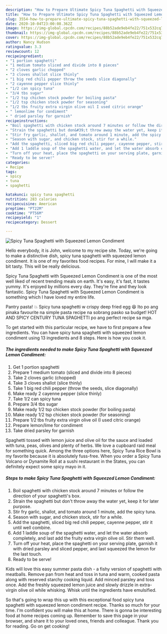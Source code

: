 ```yaml
---
description: "How to Prepare Ultimate Spicy Tuna Spaghetti with Squeezed Lemon Condiment"
title: "How to Prepare Ultimate Spicy Tuna Spaghetti with Squeezed Lemon Condiment"
slug: 3554-how-to-prepare-ultimate-spicy-tuna-spaghetti-with-squeezed-lemon-condiment
date: 2020-10-04T23:00:08.362Z
image: https://img-global.cpcdn.com/recipes/88b52ade9eb4fe22/751x532cq70/spicy-tuna-spaghetti-with-squeezed-lemon-condiment-recipe-main-photo.jpg
thumbnail: https://img-global.cpcdn.com/recipes/88b52ade9eb4fe22/751x532cq70/spicy-tuna-spaghetti-with-squeezed-lemon-condiment-recipe-main-photo.jpg
cover: https://img-global.cpcdn.com/recipes/88b52ade9eb4fe22/751x532cq70/spicy-tuna-spaghetti-with-squeezed-lemon-condiment-recipe-main-photo.jpg
author: Nancy Hudson
ratingvalue: 3.3
reviewcount: 12
recipeingredient:
- "1 portion spaghetti"
- "1 medium tomato sliced and divide into 8 pieces"
- "2 cloves garlic chopped"
- "3 cloves shallot slice thinly"
- "1 big red chili pepper throw the seeds slice diagonally"
- "2 cayenne pepper slice thinly"
- "1/2 can spicy tuna"
- "3/4 tbs sugar"
- "1/2 tsp chicken stock powder for boiling pasta"
- "1/2 tsp chicken stock powder for seasoning"
- "1/2 tbs fruity extra virgin olive oil I used citric orange"
- " lemonlime for condiment"
- " dried parsley for garnish"
recipeinstructions:
- "Boil spaghetti with chicken stock around 7 minutes or follow the direction of your spaghetti&#39;s box."
- "Strain the spaghetti but don&#39;t throw away the water yet, keep it for later purpose."
- "Stir fry garlic, shallot, and tomato around 1 minute, add the spicy tuna."
- "Season with sugar, and chicken stock, stir for a while."
- "Add the spaghetti, sliced big red chili pepper, cayenne pepper, stir it until well combine."
- "Add 1 laddle soup of the spaghetti water, and let the water absorb completely, and last add the fruity extra virgin olive oil. Stir them well."
- "Turn off your heat, place the spaghetti on your serving plate, garnish it with dried parsley and sliced pepper, and last squeezed the lemon for the last touch."
- "Ready to be serve!"
categories:
- Recipe
tags:
- spicy
- tuna
- spaghetti

katakunci: spicy tuna spaghetti 
nutrition: 283 calories
recipecuisine: American
preptime: "PT22M"
cooktime: "PT56M"
recipeyield: "1"
recipecategory: Dessert

---
```



![Spicy Tuna Spaghetti with Squeezed Lemon Condiment](https://img-global.cpcdn.com/recipes/88b52ade9eb4fe22/751x532cq70/spicy-tuna-spaghetti-with-squeezed-lemon-condiment-recipe-main-photo.jpg)

Hello everybody, it is John, welcome to my recipe site. Today, we're going to make a distinctive dish, spicy tuna spaghetti with squeezed lemon condiment. It is one of my favorites food recipes. For mine, I will make it a bit tasty. This will be really delicious.

Spicy Tuna Spaghetti with Squeezed Lemon Condiment is one of the most well liked of recent trending meals on earth. It's easy, it's fast, it tastes yummy. It's enjoyed by millions every day. They're fine and they look fantastic. Spicy Tuna Spaghetti with Squeezed Lemon Condiment is something which I have loved my entire life.

Pantry pasta! 💥 Spicy tuna spaghetti w crispy deep fried egg 😆 Ito po ang pinaka favourite na simple pasta recipe na sobrang pasko sa budget! HOT AND SPICY CENTURY TUNA SPAGHETTI po ang perfect recipe sa mga.


To get started with this particular recipe, we have to first prepare a few ingredients. You can have spicy tuna spaghetti with squeezed lemon condiment using 13 ingredients and 8 steps. Here is how you cook it.

<!--inarticleads1-->

##### The ingredients needed to make Spicy Tuna Spaghetti with Squeezed Lemon Condiment:

1. Get 1 portion spaghetti
1. Prepare 1 medium tomato (sliced and divide into 8 pieces)
1. Take 2 cloves garlic (chopped)
1. Take 3 cloves shallot (slice thinly)
1. Take 1 big red chili pepper (throw the seeds, slice diagonally)
1. Make ready 2 cayenne pepper (slice thinly)
1. Take 1/2 can spicy tuna
1. Prepare 3/4 tbs sugar
1. Make ready 1/2 tsp chicken stock powder (for boiling pasta)
1. Make ready 1/2 tsp chicken stock powder (for seasoning)
1. Prepare 1/2 tbs fruity extra virgin olive oil (I used citric orange)
1. Prepare  lemon/lime for condiment
1. Take  dried parsley for garnish


Spaghetti tossed with lemon juice and olive oil for the sauce and loaded with tuna, peas, olives and plenty of herbs. We love a cupboard raid meal for something quick. Among the three options here, Spicy Tuna Rice Bowl is my favorite because it is absolutely fuss-free. When you order a Spicy Tuna Volcano or Dynamite Roll at a sushi restaurant in the States, you can definitely expect some spicy mayo in it. 

<!--inarticleads2-->

##### Steps to make Spicy Tuna Spaghetti with Squeezed Lemon Condiment:

1. Boil spaghetti with chicken stock around 7 minutes or follow the direction of your spaghetti&#39;s box.
1. Strain the spaghetti but don&#39;t throw away the water yet, keep it for later purpose.
1. Stir fry garlic, shallot, and tomato around 1 minute, add the spicy tuna.
1. Season with sugar, and chicken stock, stir for a while.
1. Add the spaghetti, sliced big red chili pepper, cayenne pepper, stir it until well combine.
1. Add 1 laddle soup of the spaghetti water, and let the water absorb completely, and last add the fruity extra virgin olive oil. Stir them well.
1. Turn off your heat, place the spaghetti on your serving plate, garnish it with dried parsley and sliced pepper, and last squeezed the lemon for the last touch.
1. Ready to be serve!


Kids will love this easy summer pasta dish - a fishy version of spaghetti with meatballs. Remove pan from heat and toss in tuna and warm, cooked pasta along with reserved starchy cooking liquid. Add minced parsley and toss once. Add the freshly squeezed lemon juice and slowly drizzle in extra-virgin olive oil while whisking. Whisk until the ingredients have emulsified. 

So that's going to wrap this up with this exceptional food spicy tuna spaghetti with squeezed lemon condiment recipe. Thanks so much for your time. I'm confident you will make this at home. There is gonna be interesting food at home recipes coming up. Remember to save this page in your browser, and share it to your loved ones, friends and colleague. Thank you for reading. Go on get cooking!
